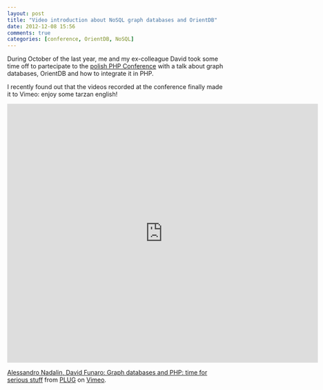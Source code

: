 ```yaml
---
layout: post
title: "Video introduction about NoSQL graph databases and OrientDB"
date: 2012-12-08 15:56
comments: true
categories: [conference, OrientDB, NoSQL]
---
```


During October of the last year, me and my ex-colleague David
took some time off to partecipate to the [polish PHP Conference](http://phpcon.pl/2011/pl/)
with a talk about graph databases, OrientDB and how to integrate it
in PHP.

<!-- more -->

I recently found out that the videos recorded at the conference
finally made it to Vimeo: enjoy some tarzan english!

<iframe src="http://player.vimeo.com/video/53451968?badge=0" width="720" height="600" frameborder="0" webkitAllowFullScreen mozallowfullscreen allowFullScreen></iframe> <p><a href="http://vimeo.com/53451968">Alessandro Nadalin, David Funaro: Graph databases and PHP: time for serious stuff</a> from <a href="http://vimeo.com/user10854134">PLUG</a> on <a href="http://vimeo.com">Vimeo</a>.</p>